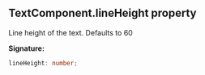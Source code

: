 
## TextComponent.lineHeight property

Line height of the text. Defaults to 60

**Signature:**

```typescript
lineHeight: number;
```
